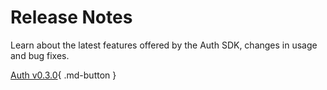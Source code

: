 # Release Notes

Learn about the latest features offered by the Auth SDK, changes in usage and bug fixes.

[Auth v0.3.0](./rn_beta_auth_v0.3.0.md){ .md-button }